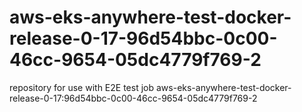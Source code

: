 # aws-eks-anywhere-test-docker-release-0-17-96d54bbc-0c00-46cc-9654-05dc4779f769-2
repository for use with E2E test job aws-eks-anywhere-test-docker-release-0-17:96d54bbc-0c00-46cc-9654-05dc4779f769-2
